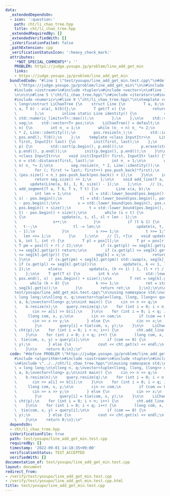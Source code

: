 ```yaml
---
data:
  _extendedDependsOn:
  - icon: ':question:'
    path: cht/li_chao_tree.hpp
    title: cht/li_chao_tree.hpp
  _extendedRequiredBy: []
  _extendedVerifiedWith: []
  _isVerificationFailed: false
  _pathExtension: cpp
  _verificationStatusIcon: ':heavy_check_mark:'
  attributes:
    '*NOT_SPECIAL_COMMENTS*': ''
    PROBLEM: https://judge.yosupo.jp/problem/line_add_get_min
    links:
    - https://judge.yosupo.jp/problem/line_add_get_min
  bundledCode: "#line 1 \"test/yosupo/line_add_get_min.test.cpp\"\n#define PROBLEM\
    \ \"https://judge.yosupo.jp/problem/line_add_get_min\"\n\n#include <algorithm>\n\
    #include <iostream>\n#include <tuple>\n#include <vector>\n\n#line 1 \"cht/li_chao_tree.hpp\"\
    \n\n\n\n#line 5 \"cht/li_chao_tree.hpp\"\n#include <iterator>\n#include <limits>\n\
    #include <numeric>\n#line 9 \"cht/li_chao_tree.hpp\"\n\ntemplate <class T = long\
    \ long>\nstruct LiChaoTree {\n    struct Line {\n        T a, b;\n        Line(T\
    \ a, T b) : a(a), b(b){};\n        T get(T x) {\n            return a * x + b;\n\
    \        };\n        inline static Line identity() {\n            return Line(0,\
    \ std::numeric_limits<T>::max());\n        };\n    };\n\n    std::vector<Line>\
    \ seg;\n    std::vector<T> pos;\n\n    LiChaoTree() = default;\n    explicit LiChaoTree(int\
    \ n) {\n        int n_ = 1;\n        while (n_ < n) n_ *= 2;\n        seg.resize(n_\
    \ * 2, Line::identity());\n        pos.resize(n_);\n        std::iota(pos.begin(),\
    \ pos.end(), T(0));\n    };\n    template <class InputItr>\n    LiChaoTree(InputItr\
    \ first, InputItr last) {\n        init(first, last);\n    };\n    LiChaoTree(std::vector<T>\
    \ p) {\n        std::sort(p.begin(), p.end());\n        p.erase(std::unique(p.begin(),\
    \ p.end()), p.end());\n        init(p.begin(), p.end());\n    }\n\n    template\
    \ <class InputItr>\n    void init(InputItr first, InputItr last) {\n        int\
    \ n = std::distance(first, last);\n        int n_ = 1;\n\n        while (n_ <\
    \ n) n_ *= 2;\n\n        seg.resize(n_ * 2, Line::identity());\n        pos.reserve(n_);\n\
    \        for (; first != last; first++) pos.push_back(*first);\n        while\
    \ (pos.size() < n_) pos.push_back(pos.back() + 1);\n    }\n\n    int size() {\n\
    \        return seg.size() >> 1;\n    };\n\n    void add_line(T a, T b) {\n  \
    \      update(Line(a, b), 1, 0, size() - 1);\n    };\n\n    // [s, t)\n    void\
    \ add_segment(T a, T b, T s, T t) {\n        Line x(a, b);\n        int sl, tl;\n\
    \        int len = 1;\n\n        sl = std::lower_bound(pos.begin(), pos.end(),\
    \ s) - pos.begin();\n        tl = std::lower_bound(pos.begin(), pos.end(), t)\
    \ - pos.begin();\n\n        s = std::lower_bound(pos.begin(), pos.end(), s) -\
    \ pos.begin() + size();\n        t = std::lower_bound(pos.begin(), pos.end(),\
    \ t) - pos.begin() + size();\n\n        while (s < t) {\n            if (s & 1)\
    \ {\n                update(x, s, sl, sl + len - 1);\n                sl += len;\n\
    \                s++;\n            }\n            if (t & 1) {\n             \
    \   t--;\n                tl -= len;\n                update(x, t, tl, tl + len\
    \ - 1);\n            }\n            s >>= 1;\n            t >>= 1;\n         \
    \   len <<= 1;\n        }\n    };\n\n    // [l, r]\n    void update(Line x, int\
    \ k, int l, int r) {\n        T pl = pos[l];\n        T pr = pos[r];\n       \
    \ T pm = pos[(l + r) / 2];\n\n        if (x.get(pl) >= seg[k].get(pl) && x.get(pr)\
    \ >= seg[k].get(pr)) return;\n\n        if (x.get(pl) <= seg[k].get(pl) && x.get(pr)\
    \ <= seg[k].get(pr)) {\n            seg[k] = x;\n            return;\n       \
    \ }\n\n        if (x.get(pm) < seg[k].get(pm)) std::swap(x, seg[k]);\n       \
    \ if (x.get(pl) <= seg[k].get(pl))\n            update(x, k << 1, l, (l + r) /\
    \ 2);\n        else\n            update(x, (k << 1) | 1, (l + r) / 2 + 1, r);\n\
    \    };\n\n    T get(T x) {\n        int k =\n            std::lower_bound(pos.begin(),\
    \ pos.end(), x) - pos.begin() + size();\n\n        T ret = seg[k].get(x);\n  \
    \      while (k > 0) {\n            k >>= 1;\n            ret = std::min(ret,\
    \ seg[k].get(x));\n        }\n        return ret;\n    };\n};\n\n\n#line 9 \"\
    test/yosupo/line_add_get_min.test.cpp\"\n\nusing namespace std;\nusing llong =\
    \ long long;\n\nllong n, q;\nvector<tuple<llong, llong, llong>> query;\nvector<llong>\
    \ a, b;\nvector<llong> p;\n\nint main() {\n    cin >> n >> q;\n    a.resize(n);\n\
    \    b.resize(n);\n    query.resize(q);\n    for (int i = 0; i < n; i++) {\n \
    \       cin >> a[i] >> b[i];\n    }\n\n    for (int i = 0; i < q; i++) {\n   \
    \     llong com, x, y;\n\n        cin >> com;\n        if (com == 0) {\n     \
    \       cin >> x >> y;\n        } else {\n            cin >> x;\n            p.push_back(x);\n\
    \        }\n        query[i] = tie(com, x, y);\n    }\n\n    LiChaoTree<llong>\
    \ cht(p);\n    for (int i = 0; i < n; i++) {\n        cht.add_line(a[i], b[i]);\n\
    \    }\n\n    for (int i = 0; i < q; i++) {\n        llong com, x, y;\n      \
    \  tie(com, x, y) = query[i];\n\n        if (com == 0) {\n            cht.add_line(x,\
    \ y);\n        } else {\n            cout << cht.get(x) << endl;\n        }\n\
    \    }\n\n    return 0;\n};\n"
  code: "#define PROBLEM \"https://judge.yosupo.jp/problem/line_add_get_min\"\n\n\
    #include <algorithm>\n#include <iostream>\n#include <tuple>\n#include <vector>\n\
    \n#include \"../../cht/li_chao_tree.hpp\"\n\nusing namespace std;\nusing llong\
    \ = long long;\n\nllong n, q;\nvector<tuple<llong, llong, llong>> query;\nvector<llong>\
    \ a, b;\nvector<llong> p;\n\nint main() {\n    cin >> n >> q;\n    a.resize(n);\n\
    \    b.resize(n);\n    query.resize(q);\n    for (int i = 0; i < n; i++) {\n \
    \       cin >> a[i] >> b[i];\n    }\n\n    for (int i = 0; i < q; i++) {\n   \
    \     llong com, x, y;\n\n        cin >> com;\n        if (com == 0) {\n     \
    \       cin >> x >> y;\n        } else {\n            cin >> x;\n            p.push_back(x);\n\
    \        }\n        query[i] = tie(com, x, y);\n    }\n\n    LiChaoTree<llong>\
    \ cht(p);\n    for (int i = 0; i < n; i++) {\n        cht.add_line(a[i], b[i]);\n\
    \    }\n\n    for (int i = 0; i < q; i++) {\n        llong com, x, y;\n      \
    \  tie(com, x, y) = query[i];\n\n        if (com == 0) {\n            cht.add_line(x,\
    \ y);\n        } else {\n            cout << cht.get(x) << endl;\n        }\n\
    \    }\n\n    return 0;\n};\n"
  dependsOn:
  - cht/li_chao_tree.hpp
  isVerificationFile: true
  path: test/yosupo/line_add_get_min.test.cpp
  requiredBy: []
  timestamp: '2022-09-01 14:18:35+09:00'
  verificationStatus: TEST_ACCEPTED
  verifiedWith: []
documentation_of: test/yosupo/line_add_get_min.test.cpp
layout: document
redirect_from:
- /verify/test/yosupo/line_add_get_min.test.cpp
- /verify/test/yosupo/line_add_get_min.test.cpp.html
title: test/yosupo/line_add_get_min.test.cpp
---
```

